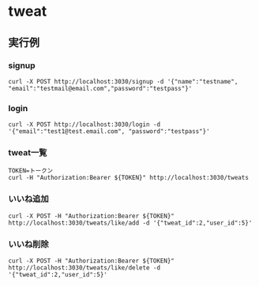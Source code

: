 # tweat
## 実行例
### signup
```
curl -X POST http://localhost:3030/signup -d '{"name":"testname", "email":"testmail@email.com","password":"testpass"}'
```
### login
```
curl -X POST http://localhost:3030/login -d '{"email":"test1@test.email.com", "password":"testpass"}'
```

### tweat一覧
```
TOKEN=トークン
curl -H "Authorization:Bearer ${TOKEN}" http://localhost:3030/tweats
```

### いいね追加
```
curl -X POST -H "Authorization:Bearer ${TOKEN}" http://localhost:3030/tweats/like/add -d '{"tweat_id":2,"user_id":5}'
```

### いいね削除
```
curl -X POST -H "Authorization:Bearer ${TOKEN}" http://localhost:3030/tweats/like/delete -d '{"tweat_id":2,"user_id":5}'
```